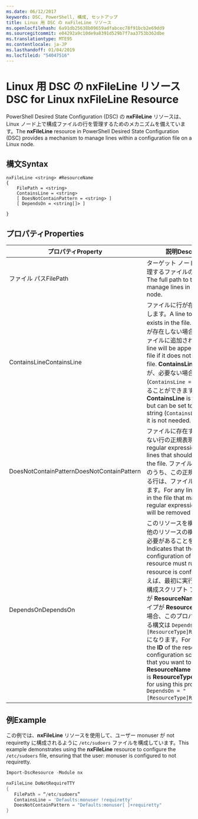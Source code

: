 ```yaml
---
ms.date: 06/12/2017
keywords: DSC, PowerShell, 構成, セットアップ
title: Linux 用 DSC の nxFileLine リソース
ms.openlocfilehash: 6a91db25638b09659adfabcec78f91bcb2e69dd9
ms.sourcegitcommit: e04292a9c10de9a8391d529b7f7aa3753b362dbe
ms.translationtype: MTE95
ms.contentlocale: ja-JP
ms.lasthandoff: 01/04/2019
ms.locfileid: "54047516"
---
```

# <a name="dsc-for-linux-nxfileline-resource"></a><span data-ttu-id="1e287-103">Linux 用 DSC の nxFileLine リソース</span><span class="sxs-lookup"><span data-stu-id="1e287-103">DSC for Linux nxFileLine Resource</span></span>

<span data-ttu-id="1e287-104">PowerShell Desired State Configuration (DSC) の **nxFileLine** リソースは、Linux ノード上で構成ファイルの行を管理するためのメカニズムを備えています。</span><span class="sxs-lookup"><span data-stu-id="1e287-104">The **nxFileLine** resource in PowerShell Desired State Configuration (DSC) provides a mechanism to manage lines within a configuration file on a Linux node.</span></span>

## <a name="syntax"></a><span data-ttu-id="1e287-105">構文</span><span class="sxs-lookup"><span data-stu-id="1e287-105">Syntax</span></span>

```
nxFileLine <string> #ResourceName
{
    FilePath = <string>
    ContainsLine = <string>
    [ DoesNotContainPattern = <string> ]
    [ DependsOn = <string[]> ]

}
```

## <a name="properties"></a><span data-ttu-id="1e287-106">プロパティ</span><span class="sxs-lookup"><span data-stu-id="1e287-106">Properties</span></span>

|  <span data-ttu-id="1e287-107">プロパティ</span><span class="sxs-lookup"><span data-stu-id="1e287-107">Property</span></span> |  <span data-ttu-id="1e287-108">説明</span><span class="sxs-lookup"><span data-stu-id="1e287-108">Description</span></span> |
|---|---|
| <span data-ttu-id="1e287-109">ファイル パス</span><span class="sxs-lookup"><span data-stu-id="1e287-109">FilePath</span></span>| <span data-ttu-id="1e287-110">ターゲット ノード上の行を管理するファイルの完全パス。</span><span class="sxs-lookup"><span data-stu-id="1e287-110">The full path to the file to manage lines in on the target node.</span></span>|
| <span data-ttu-id="1e287-111">ContainsLine</span><span class="sxs-lookup"><span data-stu-id="1e287-111">ContainsLine</span></span>| <span data-ttu-id="1e287-112">ファイルに行が存在するようにします。</span><span class="sxs-lookup"><span data-stu-id="1e287-112">A line to ensure exists in the file.</span></span> <span data-ttu-id="1e287-113">ファイルに行が存在しない場合、この行がファイルに追加されます。</span><span class="sxs-lookup"><span data-stu-id="1e287-113">This line will be appended to the file if it does not exist in the file.</span></span> <span data-ttu-id="1e287-114">**ContainsLine** は必須ですが、必要ない場合は空の文字列 (`ContainsLine = ""`) に設定することができます。</span><span class="sxs-lookup"><span data-stu-id="1e287-114">**ContainsLine** is mandatory, but can be set to an empty string (`ContainsLine = ""`) if it is not needed.</span></span>|
| <span data-ttu-id="1e287-115">DoesNotContainPattern</span><span class="sxs-lookup"><span data-stu-id="1e287-115">DoesNotContainPattern</span></span>| <span data-ttu-id="1e287-116">ファイルに存在することができない行の正規表現パターン。</span><span class="sxs-lookup"><span data-stu-id="1e287-116">A regular expression pattern for lines that should not exist in the file.</span></span> <span data-ttu-id="1e287-117">ファイルに存在する行のうち、この正規表現に一致する行は、ファイルから削除されます。</span><span class="sxs-lookup"><span data-stu-id="1e287-117">For any lines that exist in the file that match this regular expression, the line will be removed from the file.</span></span>|
| <span data-ttu-id="1e287-118">DependsOn</span><span class="sxs-lookup"><span data-stu-id="1e287-118">DependsOn</span></span> | <span data-ttu-id="1e287-119">このリソースを構成する前に、他のリソースの構成を実行する必要があることを示します。</span><span class="sxs-lookup"><span data-stu-id="1e287-119">Indicates that the configuration of another resource must run before this resource is configured.</span></span> <span data-ttu-id="1e287-120">たとえば、最初に実行するリソース構成スクリプト ブロックの **ID** が **ResourceName** で、そのタイプが **ResourceType** である場合、このプロパティを使用する構文は `DependsOn = "[ResourceType]ResourceName"` になります。</span><span class="sxs-lookup"><span data-stu-id="1e287-120">For example, if the **ID** of the resource configuration script block that you want to run first is **ResourceName** and its type is **ResourceType**, the syntax for using this property is `DependsOn = "[ResourceType]ResourceName"`.</span></span>|

## <a name="example"></a><span data-ttu-id="1e287-121">例</span><span class="sxs-lookup"><span data-stu-id="1e287-121">Example</span></span>

<span data-ttu-id="1e287-122">この例では、**nxFileLine** リソースを使用して、ユーザー monuser が not requiretty に構成されるように `/etc/sudoers` ファイルを構成しています。</span><span class="sxs-lookup"><span data-stu-id="1e287-122">This example demonstrates using the **nxFileLine** resource to configure the `/etc/sudoers` file, ensuring that the user: monuser is configured to not requiretty.</span></span>

```powershell
Import-DscResource -Module nx

nxFileLine DoNotRequireTTY
{
   FilePath = “/etc/sudoers”
   ContainsLine = 'Defaults:monuser !requiretty'
   DoesNotContainPattern = "Defaults:monuser[ ]+requiretty"
}
```